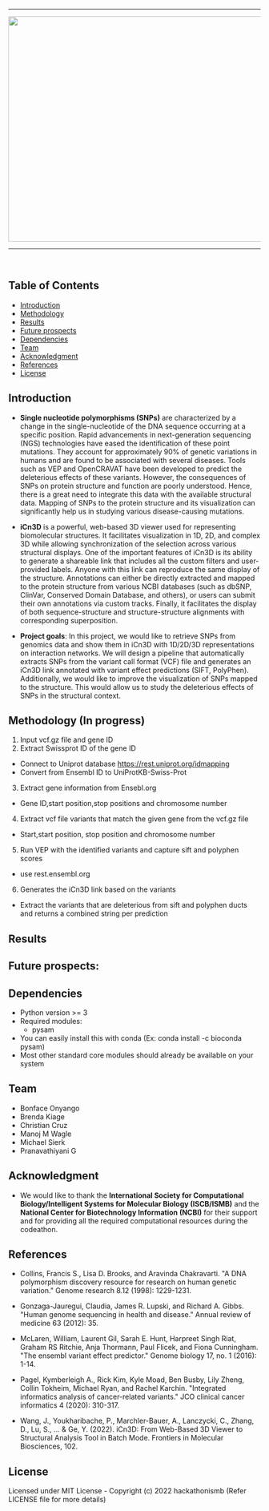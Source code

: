 ***

<p align = "center">
  <img src = "https://user-images.githubusercontent.com/74168582/178574993-f3225e4e-63c5-4f67-8804-2aa4480ff24d.png" width="700" height="450">
</p>

***

</br>

## Table of Contents
- [Introduction](#Introduction)
- [Methodology](#Methodology)
- [Results](#Results)
- [Future prospects](#Future-prospects)
- [Dependencies](#Dependencies)
- [Team](#Team)
- [Acknowledgment](#Acknowledgment)
- [References](#References)
- [License](#License)

## Introduction

- **Single nucleotide polymorphisms (SNPs)** are characterized by a change in the single-nucleotide of the DNA sequence occurring at a specific position. Rapid advancements in next-generation sequencing (NGS) technologies have eased the identification of these point mutations. They account for approximately 90% of genetic variations in humans and are found to be associated with several diseases. Tools such as VEP and OpenCRAVAT have been developed to predict the deleterious effects of these variants. However, the consequences of SNPs on protein structure and function are poorly understood. Hence, there is a great need to integrate this data with the available structural data. Mapping of SNPs to the protein structure and its visualization can significantly help us in studying various disease-causing mutations.

- **iCn3D** is a powerful, web-based 3D viewer used for representing biomolecular structures. It facilitates visualization in 1D, 2D, and complex 3D while allowing synchronization of the selection across various structural displays. One of the important features of iCn3D is its ability to generate a shareable link that includes all the custom filters and user-provided labels. Anyone with this link can reproduce the same display of the structure. Annotations can either be directly extracted and mapped to the protein structure from various NCBI databases (such as dbSNP, ClinVar, Conserved Domain Database, and others), or users can submit their own annotations via custom tracks. Finally, it facilitates the display of both sequence-structure and structure-structure alignments with corresponding superposition.

- **Project goals**: In this project, we would like to retrieve SNPs from genomics data and show them in iCn3D with 1D/2D/3D representations on interaction networks. We will design a pipeline that automatically extracts SNPs from the variant call format (VCF) file and generates an iCn3D link annotated with variant effect predictions (SIFT, PolyPhen). Additionally, we would like to improve the visualization of SNPs mapped to the structure. This would allow us to study the deleterious effects of SNPs in the structural context.


## Methodology **(In progress)**
1. Input vcf.gz file and gene ID 
2. Extract Swissprot ID of the gene ID
- Connect to Uniprot database https://rest.uniprot.org/idmapping
- Convert from Ensembl ID to UniProtKB-Swiss-Prot
3. Extract gene information from Ensebl.org 
- Gene ID,start position,stop positions and chromosome number
4. Extract vcf file variants that match the given gene from the vcf.gz file 
- Start,start position, stop position  and chromosome number
5. Run VEP with the identified variants and capture sift and polyphen scores 
- use rest.ensembl.org
6. Generates the iCn3D link  based on the variants
- Extract the variants that are deleterious from sift and polyphen ducts and returns a combined string per prediction


## Results


## Future prospects:


## Dependencies
- Python version >= 3
- Required modules:
  * pysam
- You can easily install this with conda (Ex: conda install -c bioconda pysam)
- Most other standard core modules should already be available on your system


## Team 
- Bonface Onyango
- Brenda Kiage
- Christian Cruz
- Manoj M Wagle
- Michael Sierk
- Pranavathiyani G

## Acknowledgment
- We would like to thank the **International Society for Computational Biology/Intelligent Systems for Molecular Biology (ISCB/ISMB)** and the **National Center for Biotechnology Information (NCBI)** for their support and for providing all the required computational resources during the codeathon.


## References
- Collins, Francis S., Lisa D. Brooks, and Aravinda Chakravarti. "A DNA polymorphism discovery resource for research on human genetic variation." Genome research 8.12 (1998): 1229-1231.

- Gonzaga-Jauregui, Claudia, James R. Lupski, and Richard A. Gibbs. "Human genome sequencing in health and disease." Annual review of medicine 63 (2012): 35.

- McLaren, William, Laurent Gil, Sarah E. Hunt, Harpreet Singh Riat, Graham RS Ritchie, Anja Thormann, Paul Flicek, and Fiona Cunningham. "The ensembl variant effect predictor." Genome biology 17, no. 1 (2016): 1-14.

- Pagel, Kymberleigh A., Rick Kim, Kyle Moad, Ben Busby, Lily Zheng, Collin Tokheim, Michael Ryan, and Rachel Karchin. "Integrated informatics analysis of cancer-related variants." JCO clinical cancer informatics 4 (2020): 310-317.

- Wang, J., Youkharibache, P., Marchler-Bauer, A., Lanczycki, C., Zhang, D., Lu, S., ... & Ge, Y. (2022). iCn3D: From Web-Based 3D Viewer to Structural Analysis Tool in Batch Mode. Frontiers in Molecular Biosciences, 102.


## License
Licensed under MIT License - Copyright (c) 2022 hackathonismb (Refer LICENSE file for more details)
